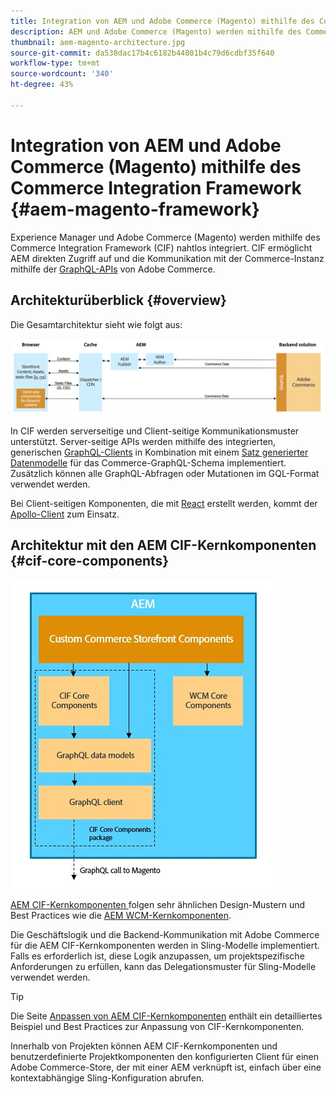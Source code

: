 ```yaml
---
title: Integration von AEM und Adobe Commerce (Magento) mithilfe des Commerce Integration Framework
description: AEM und Adobe Commerce (Magento) werden mithilfe des Commerce Integration Framework (CIF) nahtlos integriert. CIF ermöglicht AEM Zugriff auf eine Magento-Instanz und die Kommunikation mit Magento über GraphQL. Darüber hinaus können AEM-Autoren Produkt- und Kategorieauswahlen sowie die Produktkonsole verwenden, um Produkt- und Kategoriedaten zu durchsuchen, die bei Bedarf aus Magento abgerufen werden. Darüber hinaus bietet CIF eine vordefinierte Storefront, die Geschäftsprojekte beschleunigen kann.
thumbnail: aem-magento-architecture.jpg
source-git-commit: da538dac17b4c6182b44801b4c79d6cdbf35f640
workflow-type: tm+mt
source-wordcount: '340'
ht-degree: 43%

---
```


# Integration von AEM und Adobe Commerce (Magento) mithilfe des Commerce Integration Framework {#aem-magento-framework}

Experience Manager und Adobe Commerce (Magento) werden mithilfe des Commerce Integration Framework (CIF) nahtlos integriert. CIF ermöglicht AEM direkten Zugriff auf und die Kommunikation mit der Commerce-Instanz mithilfe der [GraphQL-APIs](https://devdocs.magento.com/guides/v2.4/graphql/) von Adobe Commerce.

## Architekturüberblick {#overview}

Die Gesamtarchitektur sieht wie folgt aus:

![CIF-Architekturübersicht](../assets/AEM_Magento_Architecture.png)

In CIF werden serverseitige und Client-seitige Kommunikationsmuster unterstützt.
Server-seitige APIs werden mithilfe des integrierten, generischen [GraphQL-Clients](https://github.com/adobe/commerce-cif-graphql-client) in Kombination mit einem [Satz generierter Datenmodelle](https://github.com/adobe/commerce-cif-magento-graphql) für das Commerce-GraphQL-Schema implementiert. Zusätzlich können alle GraphQL-Abfragen oder Mutationen im GQL-Format verwendet werden.

Bei Client-seitigen Komponenten, die mit [React](https://reactjs.org/) erstellt werden, kommt der [Apollo-Client](https://www.apollographql.com/docs/react/) zum Einsatz.

## Architektur mit den AEM CIF-Kernkomponenten {#cif-core-components}

![Architektur mit den AEM CIF-Kernkomponenten](../assets/cif-component-architecture.jpg)

[AEM CIF-Kernkomponenten ](https://github.com/adobe/aem-core-cif-components) folgen sehr ähnlichen Design-Mustern und Best Practices wie die  [AEM WCM-Kernkomponenten](https://github.com/adobe/aem-core-wcm-components).

Die Geschäftslogik und die Backend-Kommunikation mit Adobe Commerce für die AEM CIF-Kernkomponenten werden in Sling-Modelle implementiert. Falls es erforderlich ist, diese Logik anzupassen, um projektspezifische Anforderungen zu erfüllen, kann das Delegationsmuster für Sling-Modelle verwendet werden.

>[!TIP]
>
>Die Seite [Anpassen von AEM CIF-Kernkomponenten](../customizing/customize-cif-components.md) enthält ein detailliertes Beispiel und Best Practices zur Anpassung von CIF-Kernkomponenten.

Innerhalb von Projekten können AEM CIF-Kernkomponenten und benutzerdefinierte Projektkomponenten den konfigurierten Client für einen Adobe Commerce-Store, der mit einer AEM verknüpft ist, einfach über eine kontextabhängige Sling-Konfiguration abrufen.
